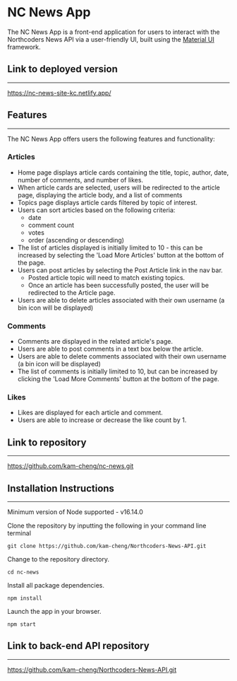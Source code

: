 # NC News App

The NC News App is a front-end application for users to interact with the Northcoders News API via a user-friendly UI, built using the [Material UI](https://mui.com/) framework.

## Link to deployed version

---

https://nc-news-site-kc.netlify.app/

## Features

---

The NC News App offers users the following features and functionality:

### Articles

- Home page displays article cards containing the title, topic, author, date, number of comments, and number of likes.
- When article cards are selected, users will be redirected to the article page, displaying the article body, and a list of comments
- Topics page displays article cards filtered by topic of interest.
- Users can sort articles based on the following criteria:
  - date
  - comment count
  - votes
  - order (ascending or descending)
- The list of articles displayed is initially limited to 10 - this can be increased by selecting the 'Load More Articles' button at the bottom of the page.
- Users can post articles by selecting the Post Article link in the nav bar.
  - Posted article topic will need to match existing topics.
  - Once an article has been successfully posted, the user will be redirected to the Article page.
- Users are able to delete articles associated with their own username (a bin icon will be displayed)

### Comments

- Comments are displayed in the related article's page.
- Users are able to post comments in a text box below the article.
- Users are able to delete comments associated with their own username (a bin icon will be displayed)
- The list of comments is initially limited to 10, but can be increased by clicking the 'Load More Comments' button at the bottom of the page.

### Likes

- Likes are displayed for each article and comment.
- Users are able to increase or decrease the like count by 1.

## Link to repository

---

https://github.com/kam-cheng/nc-news.git

## Installation Instructions

---

Minimum version of Node supported - v16.14.0

Clone the repository by inputting the following in your command line terminal

```
git clone https://github.com/kam-cheng/Northcoders-News-API.git
```

Change to the repository directory.

```
cd nc-news
```

Install all package dependencies.

```
npm install
```

Launch the app in your browser.

```
npm start
```

## Link to back-end API repository

---

https://github.com/kam-cheng/Northcoders-News-API.git
